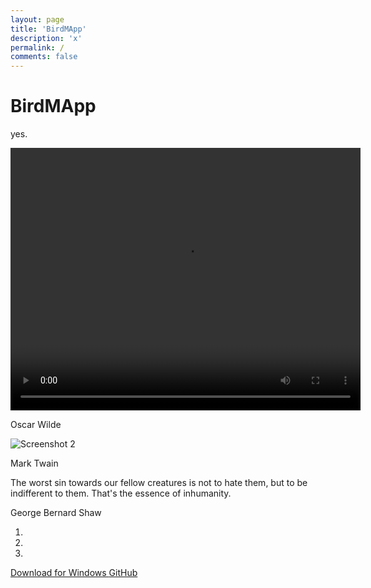 ```yaml
---
layout: page
title: 'BirdMApp'
description: 'x'
permalink: /
comments: false
---
```


<div class="app-container">
  <h1 class="app-title">BirdMApp</h1>
  <p class="app-description">yes.</p>
</div>
    
<div class="carousel">
  <div class="carousel-inner">
    <div class="item active">
      <div class="carousel-container">
        <div class="screenshot">
            <video width="560" height="420">
            <source src="https://upload.wikimedia.org/wikipedia/commons/1/17/NORWAY_TRIP_%284K%29.webm" type="video/webm">
            </video>
        <p class="authr">Oscar Wilde</p>
        </div>
      </div>
    </div>
    <div class="item">
      <div class="carousel-container">
        <div class="screenshot">
                <img src="https://cdn.wccftech.com/wp-content/uploads/2019/11/diablo-4-screenshots-13-1030x644.jpg" alt="Screenshot 2">
        <p class="author">Mark Twain</p>
        </div>
      </div>
    </div>
    <div class="item">
      <div class="carousel-container">
        <div class="screenshot">
          The worst sin towards our fellow creatures is not to hate them, but to be indifferent to them. That's the essence of inhumanity.
        <p class="author">George Bernard Shaw</p>
        </div>
      </div>
    </div>
  </div>
  <a class="carousel-control left">
    <span class="arrow left"></span>
  </a>
  <a class="carousel-control right">
    <span class="arrow right"></span>
  </a>
  <ol class="carousel-indicators">
    <li class="active"></li>
    <li></li>
    <li></li>
  </ol>
</div>

<div><div class="button-container app-container">
  <a href="#" class="download-button">
    <i class="fa-brands fa-windows"></i> Download for Windows
  </a>
  <a href="#" class="github-button">
    <i class="fa-brands fa-github"></i> GitHub
  </a>
</div>
</div>
